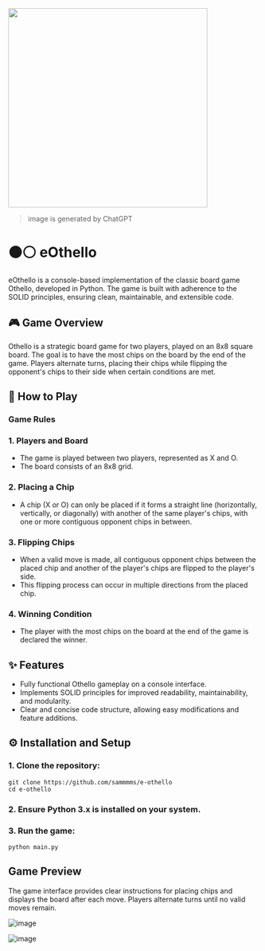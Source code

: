 <img src="https://github.com/user-attachments/assets/ce38cbf0-2ce1-492f-878b-ba2c744fa95a" width="400">

> image is generated by ChatGPT

# ⚫⚪ eOthello
 eOthello is a console-based implementation of the classic board game Othello, developed in Python. The game is built with adherence to the SOLID principles, ensuring clean, maintainable, and extensible code.

## 🎮 Game Overview

Othello is a strategic board game for two players, played on an 8x8 square board. The goal is to have the most chips on the board by the end of the game. Players alternate turns, placing their chips while flipping the opponent's chips to their side when certain conditions are met.

## 📜 How to Play
### Game Rules
### 1. Players and Board
  - The game is played between two players, represented as X and O.
  - The board consists of an 8x8 grid.
### 2. Placing a Chip
  - A chip (X or O) can only be placed if it forms a straight line (horizontally, vertically, or diagonally) with another of the same player's chips, with one or more contiguous opponent chips in between.
### 3. Flipping Chips
  - When a valid move is made, all contiguous opponent chips between the placed chip and another of the player's chips are flipped to the player's side.
  - This flipping process can occur in multiple directions from the placed chip.
### 4. Winning Condition
  - The player with the most chips on the board at the end of the game is declared the winner.

## ✨ Features
- Fully functional Othello gameplay on a console interface.
- Implements SOLID principles for improved readability, maintainability, and modularity.
- Clear and concise code structure, allowing easy modifications and feature additions.

## ⚙️ Installation and Setup
### 1. Clone the repository:
    git clone https://github.com/sammmms/e-othello
    cd e-othello  

### 2. Ensure Python 3.x is installed on your system.
### 3. Run the game:
    python main.py  

## Game Preview
The game interface provides clear instructions for placing chips and displays the board after each move. Players alternate turns until no valid moves remain.

![image](https://github.com/user-attachments/assets/826d1095-8436-4c1e-814f-81afbbf9bf90)

![image](https://github.com/user-attachments/assets/8443bf8c-dcce-4b23-b368-190d471fc469)
